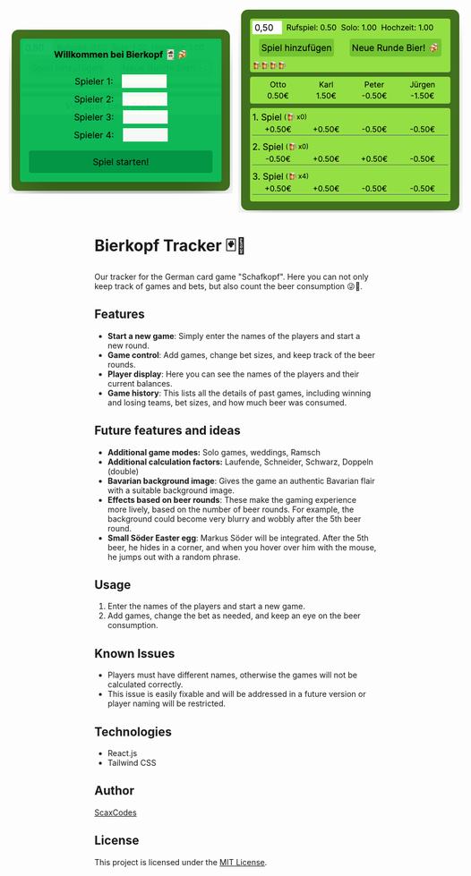 <div style="display: flex; align-items: center; justify-content: center; gap: 10px;">
    <img src="readme-img/welcome.png" alt="Start screen">
    <img src="readme-img/game.png" alt="Game screen">
</div>

# Bierkopf Tracker 🃏🍻

Our tracker for the German card game "Schafkopf". Here you can not only keep track of games and bets, but also count the beer consumption 😜🍻.

## Features

- **Start a new game**: Simply enter the names of the players and start a new round.
- **Game control**: Add games, change bet sizes, and keep track of the beer rounds.
- **Player display**: Here you can see the names of the players and their current balances.
- **Game history**: This lists all the details of past games, including winning and losing teams, bet sizes, and how much beer was consumed.

## Future features and ideas

- **Additional game modes:** Solo games, weddings, Ramsch
- **Additional calculation factors:** Laufende, Schneider, Schwarz, Doppeln (double)
- **Bavarian background image**: Gives the game an authentic Bavarian flair with a suitable background image.
- **Effects based on beer rounds**: These make the gaming experience more lively, based on the number of beer rounds. For example, the background could become very blurry and wobbly after the 5th beer round.
- **Small Söder Easter egg**: Markus Söder will be integrated. After the 5th beer, he hides in a corner, and when you hover over him with the mouse, he jumps out with a random phrase.

## Usage

1. Enter the names of the players and start a new game.
2. Add games, change the bet as needed, and keep an eye on the beer consumption.

## Known Issues

- Players must have different names, otherwise the games will not be calculated correctly.
- This issue is easily fixable and will be addressed in a future version or player naming will be restricted.

## Technologies

- React.js
- Tailwind CSS

## Author

[ScaxCodes](https://github.com/ScaxCodes)

## License

This project is licensed under the [MIT License](https://opensource.org/licenses/MIT).

